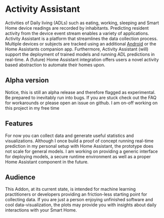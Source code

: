 # Activity Assistant
Activities of Daily living (ADLs) such as eating, working, sleeping and Smart Home device readings are recorded by inhabitants. Predicting resident activity from the device event stream enables a variety of applications. Activity Assistant is a platform that streamlines the data collection process. Multiple devices or subjects are tracked using an additional [Android](https://github.com/tcsvn/activity-assistant-logger) or the Home Assistants companion app. Furthermore, Activity Assistant (will) support the deployment of trained models and running ADL predictions in real-time. A (future) Home Assistant integration offers users a novel activity based abstraction to automate their homes upon.


## Alpha version 
Notice, this is still an alpha release and therefore flagged as experimental. Be prepared to inevitably run into bugs. If you are  stuck check out the FAQ for workarounds or please open an issue on github. I am on-off working on this project in my free time 

## Features
For now you can collect data and generate useful statistics and visualizations. Although I once build a proof of concept running real-time prediction in my personal setup with Home Assistant, the prototype does not scale for general models. I am working on providing a generic interface for deploying models, a secure runtime environment as well as a proper Home Assistant component in the future.

## Audience
This Addon, at its current state, is intended for machine learning practitioners or developers providing an friction-less starting point for collecting data. If you are just a person enjoying unfinished software and cool data-visualization, the plots may provide you with insights about daily interactions with your Smart Home.